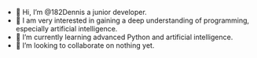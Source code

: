 - 👋 Hi, I’m @182Dennis a junior developer.
- 👀 I am very interested in gaining a deep understanding of programming, especially artificial intelligence.
- 🌱 I’m currently learning advanced Python and artificial intelligence.
- 💞️ I’m looking to collaborate on nothing yet.

